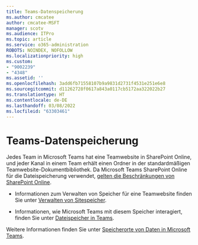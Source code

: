 ```yaml
---
title: Teams-Datenspeicherung
ms.author: cmcatee
author: cmcatee-MSFT
manager: scotv
ms.audience: ITPro
ms.topic: article
ms.service: o365-administration
ROBOTS: NOINDEX, NOFOLLOW
ms.localizationpriority: high
ms.custom:
- "9002239"
- "4348"
ms.assetid: ''
ms.openlocfilehash: 3add6fb71558107b9a9831d2731f4531e251e6e8
ms.sourcegitcommit: d11262728f0617a843a0117cb5172aa322022b27
ms.translationtype: HT
ms.contentlocale: de-DE
ms.lasthandoff: 03/08/2022
ms.locfileid: "63303461"
---
```

# <a name="teams-data-storage"></a>Teams-Datenspeicherung

Jedes Team in Microsoft Teams hat eine Teamwebsite in SharePoint Online, und jeder Kanal in einem Team erhält einen Ordner in der standardmäßigen Teamwebsite-Dokumentbibliothek. Da Microsoft Teams SharePoint Online für die Dateispeicherung verwendet, [gelten die Beschränkungen von SharePoint Online](https://docs.microsoft.com/microsoftteams/limits-specifications-teams#storage).

- Informationen zum Verwalten von Speicher für eine Teamwebsite finden Sie unter [Verwalten von Sitespeicher](https://docs.microsoft.com/sharepoint/manage-site-collection-storage-limits#manage-individual-site-storage-limits).

- Informationen, wie Microsoft Teams mit diesem Speicher interagiert, finden Sie unter [Dateispeicher in Teams](https://support.office.com/article/file-storage-in-teams-df5cc0a5-d1bb-414c-8870-46c6eb76686a).

Weitere Informationen finden Sie unter [Speicherorte von Daten in Microsoft Teams](https://docs.microsoft.com/microsoftteams/location-of-data-in-teams).
